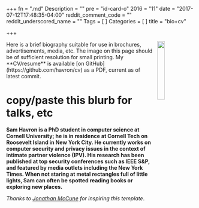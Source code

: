 +++
fn = ".md"
Description = ""
pre = "id-card-o"
2016 = "11"
date = "2017-07-12T17:48:35-04:00"
reddit_comment_code = ""
reddit_underscored_name = ""
Tags = [
]
Categories = [
]
title = "bio+cv" 

+++

<img style="width:20%; height:20%;  float: right; margin: 0 0 10px 10px;" src="/img/portrait.jpg">
Here is a brief biography suitable for use in brochures, advertisements, media,
etc. The image on this page should be of sufficient resolution for small
printing. My **CV/resume** is available [on GitHub](https://github.com/havron/cv) as
a PDF, current as of latest commit.

# copy/paste this blurb for talks, etc
**Sam Havron is a PhD student in computer science at Cornell University; he is
in residence at Cornell Tech on Roosevelt Island in New York City. 
He currently works on computer
security and privacy issues in the context of intimate partner violence (IPV).
His research has been published at top security conferences such as IEEE S&P, and 
featured by media outlets including the New York Times.
When not staring at metal rectangles full of little lights, 
Sam can often be spotted reading books or exploring new places.**

_Thanks to [Jonathan McCune](https://users.ece.cmu.edu/~jmmccune/bio.html) for
inspiring this template_.
